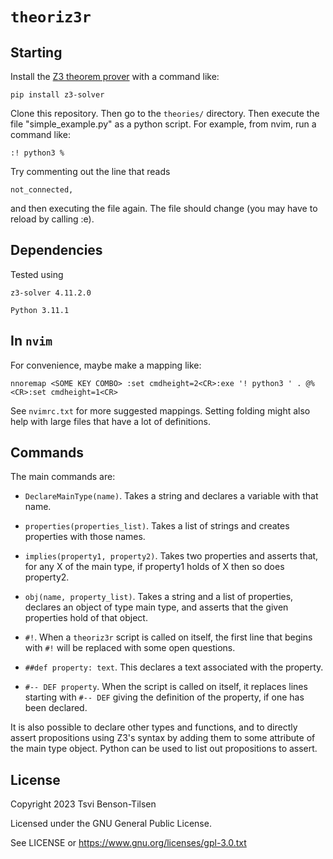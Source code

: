 
# ```theoriz3r```

## Starting

Install the [Z3 theorem prover](https://pypi.org/project/z3-solver/) with a command like:

```pip install z3-solver```

Clone this repository. Then go to the ```theories/``` directory. Then execute the file "simple_example.py" as a python script. For example, from nvim, run a command like:

```:! python3 %```

Try commenting out the line that reads 

```not_connected,```

and then executing the file again. The file should change (you may have to reload by calling :e). 


## Dependencies

Tested using

```z3-solver 4.11.2.0```

```Python 3.11.1```

## In ```nvim```

For convenience, maybe make a mapping like:

```nnoremap <SOME KEY COMBO> :set cmdheight=2<CR>:exe '! python3 ' . @%<CR>:set cmdheight=1<CR>```

See ```nvimrc.txt``` for more suggested mappings. Setting folding might also help with large files that have a lot of definitions.

## Commands 

The main commands are:

* ```DeclareMainType(name)```. Takes a string and declares a variable with that name. 

* ```properties(properties_list)```. Takes a list of strings and creates properties with those names. 

* ```implies(property1, property2)```. Takes two properties and asserts that, for any X of the main type, if property1 holds of X then so does property2.

* ```obj(name, property_list)```. Takes a string and a list of properties, declares an object of type main type, and asserts that the given properties hold of that object. 

* ```#!```. When a ```theoriz3r``` script is called on itself, the first line that begins with ```#!``` will be replaced with some open questions.

* ```##def property: text```. This declares a text associated with the property. 

* ```#-- DEF property```. When the script is called on itself, it replaces lines starting with ```#-- DEF``` giving the definition of the property, if one has been declared. 

It is also possible to declare other types and functions, and to directly assert propositions using Z3's syntax by adding them to some attribute of the main type object. Python can be used to list out propositions to assert. 

## License

Copyright 2023 Tsvi Benson-Tilsen

Licensed under the GNU General Public License. 

See LICENSE or https://www.gnu.org/licenses/gpl-3.0.txt






